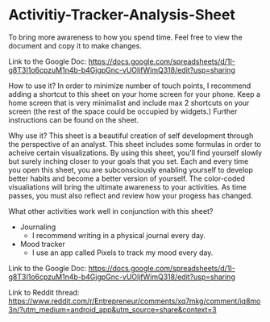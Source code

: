 # Activitiy-Tracker-Analysis-Sheet
To bring more awareness to how you spend time. Feel free to view the document and copy it to make changes. 


Link to the Google Doc: https://docs.google.com/spreadsheets/d/1I-g8T3I1o6cpzuM1n4b-b4GjgpGnc-vUOljfWimQ318/edit?usp=sharing


How to use it?
In order to minimize number of touch points, I recommend adding a shortcut to this sheet on your home screen for your phone. Keep a home screen that is very minimalist and include max 2 shortcuts on your screen (the rest of the space could be occupied by widgets.) 
Further instructions can be found on the sheet. 

Why use it? 
This sheet is a beautiful creation of self development through the perspective of an analyst. This sheet includes some formulas in order to acheive certain visualizations. By using this sheet, you'll find yourself slowly but surely inching closer to your goals that you set. Each and every time you open this sheet, you are subconsciously enabling yourself to develop better habits and become a better version of yourself. The color-coded visualiations will bring the ultimate awareness to your activities. As time passes, you must also reflect and review how your progess has changed.

What other activities work well in conjunction with this sheet?
- Journaling
    - I recommend writing in a physical journal every day. 
- Mood tracker
    - I use an app called Pixels to track my mood every day. 


Link to the Google Doc: https://docs.google.com/spreadsheets/d/1I-g8T3I1o6cpzuM1n4b-b4GjgpGnc-vUOljfWimQ318/edit?usp=sharing

Link to Reddit thread: https://www.reddit.com/r/Entrepreneur/comments/xq7mkg/comment/iq8mo3n/?utm_medium=android_app&utm_source=share&context=3


